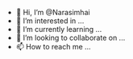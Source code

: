 - 👋 Hi, I’m @Narasimhai
- 👀 I’m interested in ...
- 🌱 I’m currently learning ...
- 💞️ I’m looking to collaborate on ...
- 📫 How to reach me ...

<!---
Narasimhai/Narasimhai is a ✨ special ✨ repository because its `README.md` (this file) appears on your GitHub profile.
You can click the Preview link to take a look at your changes.
--->
